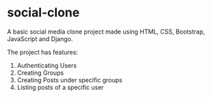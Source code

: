 # social-clone
A basic social media clone project made using HTML, CSS, Bootstrap, JavaScript and Django.

The project has features:
1. Authenticating Users
2. Creating Groups
3. Creating Posts under specific groups
4. Listing posts of a specific user
